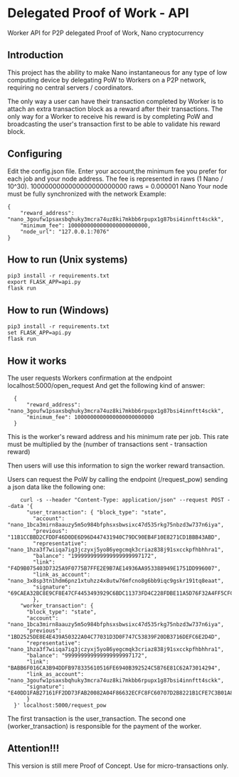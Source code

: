 # Delegated Proof of Work - API
Worker API for P2P delegated Proof of Work, Nano cryptocurrency

## Introduction

This project has the ability to make Nano instantaneous for any type of low computing device by delegating PoW to Workers on a P2P network, requiring no central servers / coordinators.

The only way a user can have their transaction completed by Worker is to attach an extra transaction block as a reward after their transactions. The only way for a Worker to receive his reward is by completing PoW and broadcasting the user's transaction first to be able to validate his reward block.

## Configuring
Edit the config.json file. Enter your account,the minimum fee you prefer for each job and your node address.
The fee is represented in raws (1 Nano / 10^30). 1000000000000000000000000 raws = 0.000001 Nano
Your node must be fully synchronized with the network
Example:


    {
	    "reward_address": "nano_3goufw1psaxsbqhuky3mcra74uz8ki7mkbb6rpupx1g87bsi4innftt4sckk",
 	    "minimum_fee": 1000000000000000000000000,
	    "node_url": "127.0.0.1:7076"
    }



## How to run (Unix systems)

    pip3 install -r requirements.txt
    export FLASK_APP=api.py
    flask run


## How to run (Windows)

    pip3 install -r requirements.txt
    set FLASK_APP=api.py
    flask run


## How it works

The user requests Workers confirmation at the endpoint localhost:5000/open_request
And get the following kind of answer:

      {
	      "reward_address": "nano_3goufw1psaxsbqhuky3mcra74uz8ki7mkbb6rpupx1g87bsi4innftt4sckk",
 	      "minimum_fee": 1000000000000000000000000
      }

This is the worker's reward address and his minimum rate per job. 
This rate must be multiplied by the (number of transactions sent - transaction reward)

Then users will use this information to sign the worker reward transaction.


Users can request the PoW by calling the endpoint (/request_pow) sending a json data like the following one:


        curl -s --header "Content-Type: application/json" --request POST --data '{
          "user_transaction": { "block_type": "state", 
            "account": "nano_1bca3mirn8aauzy5m5o984bfphsxsbwsixc47d535rkg75nbzd3w737n6iya", 
            "previous": "11B1CCBBD2CFDDF46D0DE6D96D447431940C79DC90EB4F10E8271CD1BBB43ABD", 
            "representative": "nano_1hza3f7wiiqa7ig3jczyxj5yo86yegcmqk3criaz838j91sxcckpfhbhhra1", 
            "balance": "1999999999999999999997172", 
            "link": "F4D9B075403D7325A9F0775B7FFE2E9B7AE14936AA953388949E1751DD996007", 
            "link_as_account": "nano_3x8sp3tn1hdm6pnz1xtuhzz4x8utw76mfcno8g6bb9iqc9gskr191tq8eaat", 
            "signature": "69CAEA32BC8E9CF8E47CF4453493929C6BDC11373FD4C228FDBE11A5D76F32A4FF5CFC5D7AD33A67CF3AE9014434B39CDFE83BB9F5F2BF08F5ED0EFBC391870D"
            },
        "worker_transaction": { 
          "block_type": "state", 
          "account": "nano_1bca3mirn8aauzy5m5o984bfphsxsbwsixc47d535rkg75nbzd3w737n6iya", 
          "previous": "1BD2525DE8E4E439A50322A04C77031D3D0F747C53839F20DB3716DEFC6E2D4D", 
          "representative": "nano_1hza3f7wiiqa7ig3jczyxj5yo86yegcmqk3criaz838j91sxcckpfhbhhra1", 
          "balance": "999999999999999999997172", 
          "link": "BABB6F016CA3B94DDFB978335610516FE6940B392524C5B76E81C62A73014294", 
          "link_as_account": "nano_3goufw1psaxsbqhuky3mcra74uz8ki7mkbb6rpupx1g87bsi4innftt4sckk", 
          "signature": "E40DD1FAB27161FF2DD73FAB20082A04F86632ECFC8FC60707D2B8221B1CFE7C3B01A8D718AC04C3F6F5EC764C8EBD9905CC756FE2DB381D81A0AC7D2A974D00"
          }
      }' localhost:5000/request_pow

 

The first transaction is the user_transaction. The second one (worker_transaction) is responsible for the payment of the worker. 


## Attention!!! 
This version is still mere Proof of Concept. Use for micro-transactions only.
